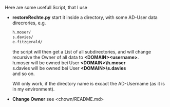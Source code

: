 Here are some usefull Script, that I use

- **restoreRechte.py**
  start it inside a directory, with some AD-User data direcrories, e.g.
  ```bash
  h.moser/
  s.davies/
  e.fitzgerald/
  ```
  the script will then get a List of all subdirectories, and will change recursive the Owner
  of all data to **\<DOMAIN>\<username>**.  
  h.moser will be owned bei User **\<DOMAIN>\h.moser**  
  s.davies will be owned bei User **\<DOMAIN>\s.davies**  
  and so on.

  Will only work, if the directory name is excact the AD-Username (as it is in my environment).

- **Change Owner**
  see <chown/README.md>

